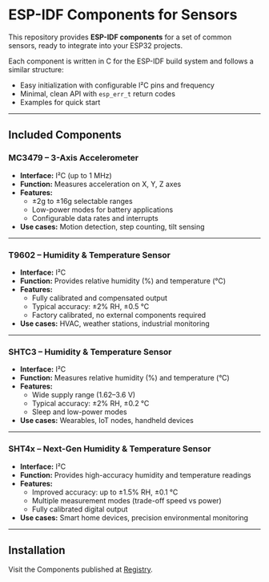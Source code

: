 # ESP-IDF Components for Sensors

This repository provides **ESP-IDF components** for a set of common sensors, ready to integrate into your ESP32 projects.

Each component is written in C for the ESP-IDF build system and follows a similar structure:  
- Easy initialization with configurable I²C pins and frequency  
- Minimal, clean API with `esp_err_t` return codes  
- Examples for quick start

---

## Included Components

### MC3479 – 3-Axis Accelerometer
- **Interface:** I²C (up to 1 MHz)  
- **Function:** Measures acceleration on X, Y, Z axes  
- **Features:**  
  - ±2g to ±16g selectable ranges  
  - Low-power modes for battery applications  
  - Configurable data rates and interrupts  
- **Use cases:** Motion detection, step counting, tilt sensing

---

### T9602 – Humidity & Temperature Sensor
- **Interface:** I²C  
- **Function:** Provides relative humidity (%) and temperature (°C)  
- **Features:**  
  - Fully calibrated and compensated output  
  - Typical accuracy: ±2% RH, ±0.5 °C  
  - Factory calibrated, no external components required  
- **Use cases:** HVAC, weather stations, industrial monitoring

---

### SHTC3 – Humidity & Temperature Sensor
- **Interface:** I²C  
- **Function:** Measures relative humidity (%) and temperature (°C)  
- **Features:**  
  - Wide supply range (1.62–3.6 V)  
  - Typical accuracy: ±2% RH, ±0.2 °C  
  - Sleep and low-power modes  
- **Use cases:** Wearables, IoT nodes, handheld devices

---

### SHT4x – Next-Gen Humidity & Temperature Sensor
- **Interface:** I²C  
- **Function:** Provides high-accuracy humidity and temperature readings  
- **Features:**  
  - Improved accuracy: up to ±1.5% RH, ±0.1 °C  
  - Multiple measurement modes (trade-off speed vs power)  
  - Fully calibrated digital output  
- **Use cases:** Smart home devices, precision environmental monitoring

---

## Installation

Visit the Components published at [Registry](https://components.espressif.com/components?q=namespace%3Apedrominatel).